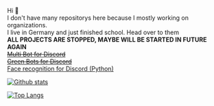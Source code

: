 Hi 👋 <br>
I don't have many repositorys here because I mostly working on organizations. <br>
I live in Germany and just finished school.
Head over to them
 <br>
 **ALL PROJECTS ARE STOPPED, MAYBE WILL BE STARTED IN FUTURE AGAIN** <br>
~~[Multi Bot for Discord](https://multi-bot.github.io/) <br>
[Green Bots for Discord](https://green-bots.github.io/)~~<br>
[Face recognition for Discord (Python)](https://github.com/Multi-Bot/face-recognition)


[![Github stats](https://github-readme-stats.vercel.app/api?username=Braslerl&count_private=true&show_icons=true&theme=nord)](https://github.com/anuraghazra/github-readme-stats)

[![Top Langs](https://github-readme-stats.vercel.app/api/top-langs/?username=Braslerl&theme=nord)](https://github.com/anuraghazra/github-readme-stats)
